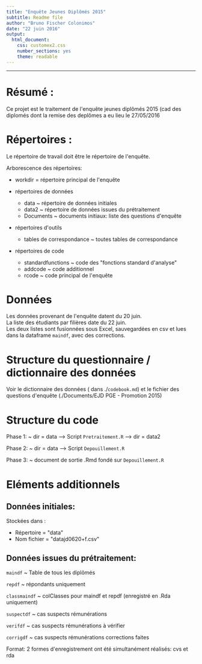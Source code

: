 ```yaml
---
title: "Enquête Jeunes Diplômés 2015"
subtitle: Readme file
author: "Bruno Fischer Colonimos"
date: "22 juin 2016"
output: 
  html_document: 
    css: customex2.css
    number_sections: yes
    theme: readable
---
```


-------------------------------------------------------------

Résumé : 
=======================

Ce projet est le traitement de l'enquête jeunes diplômés 2015 (cad des diplomés dont la remise des deplômes a eu lieu le 27/05/2016

Répertoires : 
=============

Le répertoire de travail doit être le répertoire de l'enquête.

Arborescence des répertoires:

* workdir = répertoire principal de l'enquête

* répertoires de données
    - data 
      ~ répertoire de données initiales
    - data2
    ~ répertoire de données issues du prétraitement
    - Documents
    ~ documents initiaux: liste des questions d'enquête

* répertoires d'outils
    - tables de correspondance
    ~ toutes tables de correspondance

* répertoires de code
    - standardfunctions
    ~ code des "fonctions standard d'analyse"
    - addcode
    ~ code additionnel
    - rcode
    ~ code principal de l'enquête


Données
=======
Les données provenant de l'enquête datent du 20 juin.\
La liste des étudiants par filières date du 22 juin.\
Les deux listes sont fusionnées sous Excel, sauvegardées en csv et lues dans la dataframe `maindf`, avec des corrections.



Structure du questionnaire / dictionnaire des données
=====================================================

Voir le dictionnaire des données ( dans ./`codebook.md`) et le fichier des questions d'enquête  (./Documents/EJD PGE - Promotion 2015)


Structure du code
=================

Phase 1:
  ~ dir = data --> Script `Pretraitement.R` --> dir = data2

Phase 2:
  ~ dir = data --> Script `Depouillement.R` 

Phase 3:
  ~ document de sortie .Rmd fondé sur `Depouillement.R`



Eléments additionnels
=====================

Données initiales:
------------------

Stockées dans :

* Répertoire = "data"
* Nom fichier = "datajd0620+f.csv"


Données issues du prétraitement:
--------------------------------

`maindf`
~ Table de tous les diplômés

`repdf`
~ répondants uniquement

`classmaindf`
~ colClasses pour maindf et repdf (enregistré en .Rda uniquement)

`suspectdf`
~ cas suspects rémunérations

`verifdf`
~ cas suspects rémunérations à vérifier

`corrigdf`
  ~ cas suspects rémunérations corrections faites


Format: 2 formes d'enregistrement ont été simultanément réalisés: cvs et rda




